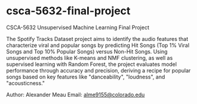 # csca-5632-final-project

CSCA-5632 Unsupervised Machine Learning Final Project

The Spotify Tracks Dataset project aims to identify the audio features that characterize viral and popular songs by predicting Hit Songs (Top 1% Viral Songs and Top 10% Popular Songs) versus Non-Hit Songs. Using unsupervised methods like K-means and NMF clustering, as well as supervised learning with Random Forest, the project evaluates model performance through accuracy and precision, deriving a recipe for popular songs based on key features like "danceability", "loudness", and "acousticness."

Author: Alexander Meau
Email: alme9155@colorado.edu
